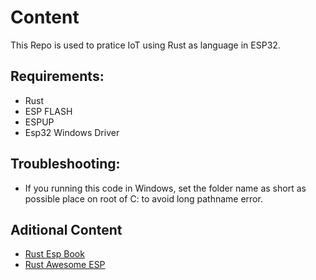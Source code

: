 # Content
This Repo is used to pratice IoT using Rust as language in ESP32.

## Requirements: 
* Rust
* ESP FLASH
* ESPUP 
* Esp32 Windows Driver

## Troubleshooting:
* If you running this code in Windows, set the folder name as short as possible place on root of C: to avoid long pathname error. 

## Aditional Content
* [Rust Esp Book](https://docs.esp-rs.org/book/)
* [Rust Awesome ESP](https://github.com/esp-rs/awesome-esp-rust)

